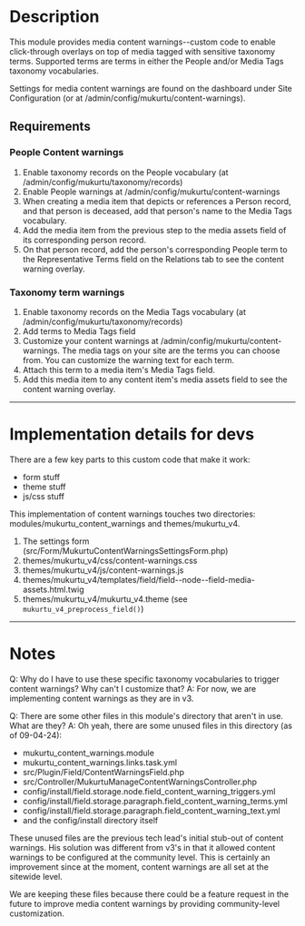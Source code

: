 # Description
This module provides media content warnings--custom code to enable click-through overlays on top of media tagged with sensitive taxonomy terms. Supported terms are terms in either the People and/or Media Tags taxonomy vocabularies.

Settings for media content warnings are found on the dashboard under Site Configuration (or at /admin/config/mukurtu/content-warnings).

## Requirements
### People Content warnings
1. Enable taxonomy records on the People vocabulary (at /admin/config/mukurtu/taxonomy/records)
2. Enable People warnings at /admin/config/mukurtu/content-warnings
3. When creating a media item that depicts or references a Person record, and that person is deceased, add that person's name to the Media Tags vocabulary.
4. Add the media item from the previous step to the media assets field of its corresponding person record.
5. On that person record, add the person's corresponding People term to the Representative Terms field on the Relations tab to see the content warning overlay.

### Taxonomy term warnings
1. Enable taxonomy records on the Media Tags vocabulary (at /admin/config/mukurtu/taxonomy/records)
2. Add terms to Media Tags field
3. Customize your content warnings at /admin/config/mukurtu/content-warnings. The media tags on your site are the terms you can choose from. You can customize the warning text for each term.
4. Attach this term to a media item's Media Tags field.
5. Add this media item to any content item's media assets field to see the content warning overlay.

---
# Implementation details for devs

There are a few key parts to this custom code that make it work:
- form stuff
- theme stuff
- js/css stuff

This implementation of content warnings touches two directories: modules/mukurtu_content_warnings and themes/mukurtu_v4.

1. The settings form (src/Form/MukurtuContentWarningsSettingsForm.php)
2. themes/mukurtu_v4/css/content-warnings.css
3. themes/mukurtu_v4/js/content-warnings.js
4. themes/mukurtu_v4/templates/field/field--node--field-media-assets.html.twig
5. themes/mukurtu_v4/mukurtu_v4.theme (see `mukurtu_v4_preprocess_field()`)

---
# Notes
Q: Why do I have to use these specific taxonomy vocabularies to trigger content warnings? Why can't I customize that?
A: For now, we are implementing content warnings as they are in v3.

Q: There are some other files in this module's directory that aren't in use. What are they?
A: Oh yeah, there are some unused files in this directory (as of 09-04-24):
- mukurtu_content_warnings.module
- mukurtu_content_warnings.links.task.yml
- src/Plugin/Field/ContentWarningsField.php
- src/Controller/MukurtuManageContentWarningsController.php
- config/install/field.storage.node.field_content_warning_triggers.yml
- config/install/field.storage.paragraph.field_content_warning_terms.yml
- config/install/field.storage.paragraph.field_content_warning_text.yml
- and the config/install directory itself

These unused files are the previous tech lead's initial stub-out of content warnings. His solution was different from v3's in that it allowed content warnings to be configured at the community level. This is certainly an improvement since at the moment, content warnings are all set at the sitewide level.

We are keeping these files because there could be a feature request in the future to improve media content warnings by providing community-level customization.

